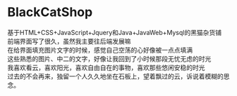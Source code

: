 # BlackCatShop
基于HTML+CSS+JavaScript+Jquery和Java+JavaWeb+Mysql的黑猫杂货铺  
前端界面写了很久，虽然我主要往后端发展嘛  
在给界面填充图片文字的时候，感觉自己空荡的心好像被一点点填满  
这些熟悉的图片、中二的文字，好像让我回到了小时候那段无忧无虑的时光  
我喜欢看云，喜欢阳光，喜欢自由自在的事物，喜欢那些悠闲安稳的时光  
过去的不会再来，独留一个人久久地坐在石板上，望着飘过的云，诉说着模糊的思念。  

